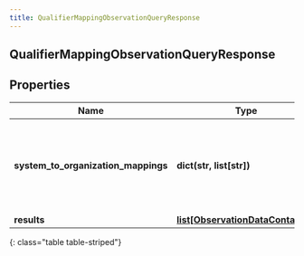 ```yaml
---
title: QualifierMappingObservationQueryResponse
---
```

## QualifierMappingObservationQueryResponse

## Properties

|Name | Type | Description | Notes|
|------------ | ------------- | ------------- | -------------|
| **system_to_organization_mappings** | **dict(str, list[str])** | A mapping from system presence to a list of organization presence ids | [optional] |
| **results** | [**list[ObservationDataContainer]**](ObservationDataContainer.html) |  | [optional] |
{: class="table table-striped"}


